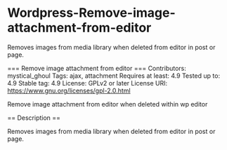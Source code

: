 # Wordpress-Remove-image-attachment-from-editor
Removes images from media library when deleted from editor in post or page.

=== Remove image attachment from editor ===
Contributors: mystical_ghoul
Tags: ajax, attachment
Requires at least: 4.9
Tested up to: 4.9
Stable tag: 4.9
License: GPLv2 or later
License URI: https://www.gnu.org/licenses/gpl-2.0.html

Remove image attachment from editor when deleted within wp editor

== Description ==

Removes images from media library when deleted from editor in post or page.
